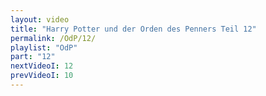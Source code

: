 ```yaml
---
layout: video
title: "Harry Potter und der Orden des Penners Teil 12"
permalink: /OdP/12/
playlist: "OdP"
part: "12"
nextVideoI: 12
prevVideoI: 10
---
```

